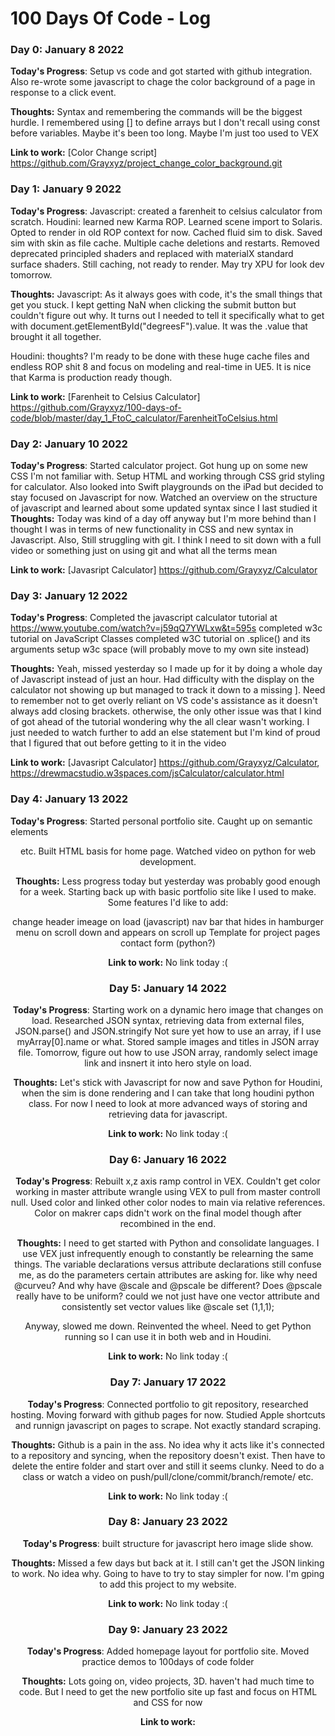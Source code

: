 # 100 Days Of Code - Log

### Day 0: January 8 2022 

**Today's Progress**: Setup vs code and got started with github integration. Also re-wrote some javascript to chage the color background of a page in response to a click event. 

**Thoughts:** Syntax and remembering the commands will be the biggest hurdle. I remembered using [] to define arrays but I don't recall using const before variables. Maybe it's been too long. Maybe I'm just too used to VEX

**Link to work:** [Color Change script] https://github.com/Grayxyz/project_change_color_background.git

### Day 1: January 9 2022 

**Today's Progress**: 
Javascript: created a farenheit to celsius calculator from scratch.
Houdini: learned new Karma ROP. Learned scene import to Solaris. Opted to render in old ROP context for now. Cached fluid sim to disk. Saved sim with skin as file cache. Multiple cache deletions and restarts. Removed deprecated principled shaders and replaced with materialX standard surface shaders. Still caching, not ready to render. May try XPU for look dev tomorrow. 

**Thoughts:** 
Javascript: As it always goes with code, it's the small things that get you stuck. I kept getting NaN when clicking the submit button but couldn't figure out why. It turns out I needed to tell it specifically what to get with document.getElementById("degreesF").value. It was the .value that brought it all together.

Houdini: thoughts? I'm ready to be done with these huge cache files and endless ROP shit 8 and focus on modeling and real-time in UE5. It is nice that Karma is production ready though.

**Link to work:** [Farenheit to Celsius Calculator] https://github.com/Grayxyz/100-days-of-code/blob/master/day_1_FtoC_calculator/FarenheitToCelsius.html

### Day 2: January 10 2022 

**Today's Progress**: 
Started calculator project. Got hung up on some new CSS I'm not familiar with. Setup HTML and working through CSS grid styling for calculator. Also looked into Swift playgrounds on the iPad but decided to stay focused on Javascript for now. Watched an overview on the structure of javascript and learned about some updated syntax since I last studied it
**Thoughts:** 
Today was kind of a day off anyway but I'm more behind than I thought I was in terms of new functionality in CSS and new syntax in Javascript. Also, Still struggling with git. I think I need to sit down with a full video or something just on using git and what all the terms mean

**Link to work:** [Javasript Calculator] https://github.com/Grayxyz/Calculator

### Day 3: January 12 2022 

**Today's Progress**: 
Completed the javascript calculator tutorial at https://www.youtube.com/watch?v=j59qQ7YWLxw&t=595s
completed w3c tutorial on JavaScript Classes
completed w3C tutorial on .splice() and its arguments
setup w3c space (will probably move to my own site instead)

**Thoughts:** 
Yeah, missed yesterday so I made up for it by doing a whole day of Javascript instead of just an hour. Had difficulty with the display on the calculator not showing up but managed to track it down to a missing ]. Need to remember not to get overly reliant on VS code's assistance as it doesn't always add closing brackets. otherwise, the only other issue was that I kind of got ahead of the tutorial wondering why the all clear wasn't working. I just needed to watch further to add an else statement but I'm kind of proud that I figured that out before getting to it in the video

**Link to work:** [Javasript Calculator] https://github.com/Grayxyz/Calculator, https://drewmacstudio.w3spaces.com/jsCalculator/calculator.html

### Day 4: January 13 2022 

**Today's Progress**: 
Started personal portfolio site. Caught up on semantic elements <header><section> etc. Built HTML basis for home page. Watched video on python for web development. 

**Thoughts:** 
Less progress today but yesterday was probably good enough for a week. Starting back up with basic portfolio site like I used to make. Some features I'd like to add:

change header imeage on load (javascript)
nav bar that hides in hamburger menu on scroll down and appears on scroll up 
Template for project pages
contact form (python?)


**Link to work:** No link today :(

### Day 5: January 14 2022 

**Today's Progress**: 
Starting work on a dynamic hero image that changes on load. Researched JSON syntax, retrieving data from external files, JSON.parse() and JSON.stringify
Not sure yet how to use an array, if I use myArray[0].name or what. Stored sample images and titles in JSON array file. Tomorrow, figure out how to use JSON array, randomly select image link and insnert it into hero style on load.

**Thoughts:** 
Let's stick with Javascript for now and save Python for Houdini, when the sim is done rendering and I can take that long houdini python class. For now I need to look at more advanced ways of storing and retrieving data for javascript. 


**Link to work:** No link today :(

### Day 6: January 16 2022 

**Today's Progress**: 
Rebuilt x,z axis ramp control in VEX. Couldn't get color working in master attribute wrangle using VEX to pull from master controll null. Used color and linked other color nodes to main via relative references. Color on makrer caps didn't work on the final model though after recombined in the end. 

**Thoughts:** 
I need to get started with Python and consolidate languages. I use VEX just infrequently enough to constantly be relearning the same things. The variable declarations versus attribute declarations still confuse me, as do the parameters certain attributes are asking for. like why need @curveu? And why have @scale and @pscale be different? Does @pscale really have to be uniform? could we not just have one vector attribute and consistently set vector values like @scale set (1,1,1);

Anyway, slowed me down. Reinvented the wheel. Need to get Python running so I can use it in both web and in Houdini. 


**Link to work:** No link today :(

### Day 7: January 17 2022 

**Today's Progress**: 
Connected portfolio to git repository, researched hosting. Moving forward with github pages for now. Studied Apple shortcuts and runnign javascript on pages to scrape. Not exactly standard scraping. 

**Thoughts:** 
Github is a pain in the ass. No idea why it acts like it's connected to a repository and syncing, when the repository doesn't exist. Then have to delete the entire folder and start over and still it seems clunky. Need to do a class or watch a video on push/pull/clone/commit/branch/remote/ etc.


**Link to work:** No link today :(

### Day 8: January 23 2022 

**Today's Progress**: 
built structure for javascript hero image slide show.

**Thoughts:** 
Missed a few days but back at it. I still can't get the JSON linking to work. No idea why. Going to have to try to stay simpler for now. I'm gping to add this project to my website.


**Link to work:** No link today :(

### Day 9: January 23 2022 

**Today's Progress**: 
Added homepage layout for portfolio site. Moved practice demos to 100days of code folder

**Thoughts:** 
Lots going on, video projects, 3D. haven't had much time to code. But I need to get the new portfolio site up fast and focus on HTML and CSS for now


**Link to work:** 